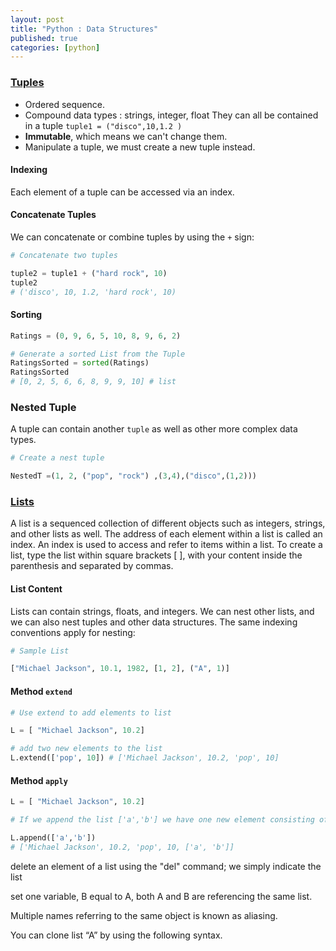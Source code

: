 ```yaml
---
layout: post
title: "Python : Data Structures"
published: true
categories: [python]
---
```

### [Tuples][1]
* Ordered sequence.
* Compound data types : strings, integer, float  They can all be contained in a tuple `tuple1 = ("disco",10,1.2 )`
* **Immutable**, which means we can't change them.
* Manipulate a tuple, we must create a new tuple instead.

#### Indexing
Each element of a tuple can be accessed via an index.

#### Concatenate Tuples
We can concatenate or combine tuples by using the `+` sign:
```Python
# Concatenate two tuples

tuple2 = tuple1 + ("hard rock", 10)
tuple2
# ('disco', 10, 1.2, 'hard rock', 10)
```

#### Sorting
```Python
Ratings = (0, 9, 6, 5, 10, 8, 9, 6, 2)

# Generate a sorted List from the Tuple
RatingsSorted = sorted(Ratings)
RatingsSorted
# [0, 2, 5, 6, 6, 8, 9, 9, 10] # list
```

### Nested Tuple
A tuple can contain another `tuple` as well as other more complex data types.
```python
# Create a nest tuple

NestedT =(1, 2, ("pop", "rock") ,(3,4),("disco",(1,2)))
```

### [Lists][2]
A list is a sequenced collection of different objects such as integers, strings, and other lists as well. The address of each element within a list is called an index. An index is used to access and refer to items within a list. To create a list, type the list within square brackets [ ], with your content inside the parenthesis and separated by commas.

#### List Content
Lists can contain strings, floats, and integers. We can nest other lists, and we can also nest tuples and other data structures. The same indexing conventions apply for nesting:
```Python
# Sample List

["Michael Jackson", 10.1, 1982, [1, 2], ("A", 1)]
```

#### Method `extend`
```Python
# Use extend to add elements to list

L = [ "Michael Jackson", 10.2]

# add two new elements to the list
L.extend(['pop', 10]) # ['Michael Jackson', 10.2, 'pop', 10]
```

#### Method `apply`
```Python
L = [ "Michael Jackson", 10.2]

# If we append the list ['a','b'] we have one new element consisting of a nested list:

L.append(['a','b'])
# ['Michael Jackson', 10.2, 'pop', 10, ['a', 'b']]
```

delete an element of a list using the "del" command; we simply indicate the list

set one variable, B equal to A, both A and B are referencing the same list.

Multiple names referring to the same object is known as aliasing.


You can clone list “A” by using the following syntax.

[1]: https://labs.cognitiveclass.ai/tools/jupyterlab/lab/tree/labs/PY0101EN/PY0101EN-2-1-Tuples.ipynb "Tuples"
[2]: https://labs.cognitiveclass.ai/tools/jupyterlab/lab/tree/labs/PY0101EN/PY0101EN-2-2-Lists.ipynb "Lists"

